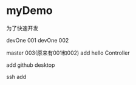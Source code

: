 # myDemo
为了快速开发

devOne 001
devOne 002

master 003(原来有001和002)
add hello Controller 

add github desktop

ssh add 